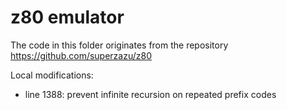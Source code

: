 # z80 emulator

The code in this folder originates from the repository https://github.com/superzazu/z80

Local modifications:

* line 1388: prevent infinite recursion on repeated prefix codes